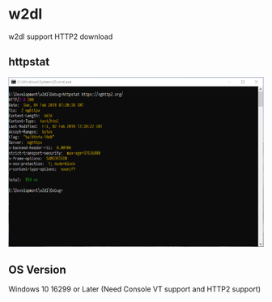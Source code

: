# w2dl

w2dl support HTTP2 download

## httpstat

![](./docs/images/httpstat.png)


## OS Version

Windows 10 16299 or Later (Need Console VT support and HTTP2 support)
